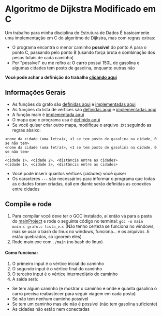# Algoritmo de Dijkstra Modificado em C

Um trabalho para minha disciplina de Estrutura de Dados
É basicamente uma implementação em C do algoritmo de Dijkstra, mas com regras extras:

- O programa encontra o menor caminho **possível** do ponto A para o ponto C, passando pelo ponto B (usando força bruta e combinação dos pesos totais de cada caminho)
- Por "possível" eu me refiro a: O carro possui 150L de gasolina e algumas cidades tem posto de gasolina, enquanto outras não

**Você pode achar a definição do trabalho [clicando aqui](/Project-Definition/Trabalho%20Pr%C3%A1tico.pdf)**

## Informações Gerais

- As funções do grafo são [definidas aqui](/mainProject/grafo.h) e [implementadas aqui](/mainProject/grafo.c)
- As funções da lista de vértices são [definidas aqui](/mainProject/lista_v.h) e [implementadas aqui](/mainProject/lista_v.c)
- A função main é [ímplementada aqui](/mainProject/main.c)
- O mapa que o programa usa é [definido aqui](/mainProject/Mapa.txt)
- Se você quiser criar outro mapa, modifique o arquivo .txt seguindo as regras abaixo:

```
<nome da cidade (uma letra)>, <1 se tem posto de gasolina na cidade, 0 se não tem>
<nome da cidade (uma letra)>, <1 se tem posto de gasolina na cidade, 0 se não tem>
---
<cidade 1>, <cidade 2>, <distância entre as cidades>
<cidade 1>, <cidade 2>, <distância entre as cidades>
```

- Você pode inserir quantos vértices (cidades) você quiser
- Os caracteres `---` são necessários para informar o programa que todas as cidades foram criadas, dali em diante serão definidas as conexões entre cidades

## Compile e rode

1. Para compilar você deve ter o GCC instalado, aí então vá para a pasta do [mainProject](/mainProject/) e rode o seguinte código no terminal:
   `gcc -o main main.c grafo.c lista_v.c` (Não tenho certeza se funciona no windows, mas se usar o bash do linux no windows, funciona... e os arquivos .h estão quebrados, só ignorem eles)
2. Rode main.exe com `./main` (no bash do linux)

#### Como funciona:

1. O primeiro input é o vértice inicial do caminho
2. O segundo input é o vértice final do caminho
3. O terceiro input é o vértice intermediário do caminho
4. A saída será:

- Se tem algum caminho (e mostrar o caminho e onde e quanta gasolina o carro precisa reabastecer para seguir viagem em cada posto)
- Se não tem nenhum caminho possível
- Se tem um caminho mas ele não é possível (não tem gasolina suficiente)
- As cidades não estão nem conectadas
